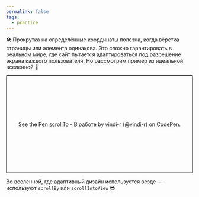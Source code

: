 ```yaml
---
permalink: false
tags:
  - practice
---
```

🛠 Прокрутка на определённые координаты полезна, когда вёрстка страницы или элемента одинакова. Это сложно гарантировать в реальном мире, где сайт пытается адаптироваться под разрешение экрана каждого пользователя. Но рассмотрим пример из идеальной вселенной 🔮

<p class="codepen" data-height="265" data-theme-id="light" data-default-tab="html,result" data-user="vindi-r" data-slug-hash="dLggGV" style="height: 265px; box-sizing: border-box; display: flex; align-items: center; justify-content: center; border: 2px solid; margin: 1em 0; padding: 1em;" data-pen-title="scrollTo - В работе">
  <span>See the Pen <a href="https://codepen.io/vindi-r/pen/dLggGV">
  scrollTo - В работе</a> by vindi-r (<a href="https://codepen.io/vindi-r">@vindi-r</a>)
  on <a href="https://codepen.io">CodePen</a>.</span>
</p>
<script async src="https://static.codepen.io/assets/embed/ei.js"></script>

Во вселенной, где адаптивный дизайн используется везде — используют `scrollBy` или `scrollIntoView` 😎
